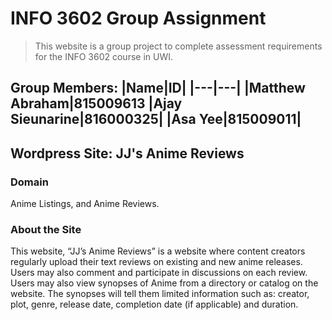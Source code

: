 # INFO 3602 Group Assignment
>This website is a group project to complete assessment requirements for the INFO 3602 course in UWI.

Group Members:
|Name|ID|
|---|---|
|Matthew Abraham|815009613
|Ajay Sieunarine|816000325|
|Asa Yee|815009011|
---
## Wordpress Site: JJ's Anime Reviews

### Domain
   Anime Listings, and Anime Reviews.

### About the Site
   This website, “JJ’s Anime Reviews” is a website where content creators regularly upload their text reviews on existing and new anime releases. Users may also comment and participate in discussions on each review. Users may also view synopses of Anime from a directory or catalog on the website. The synopses will tell them limited information such as: creator, plot, genre, release date, completion date (if applicable) and duration.

